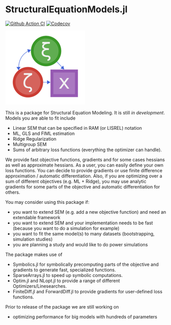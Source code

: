 # StructuralEquationModels.jl

[![Github Action CI](https://github.com/sem-jl/SEM.jl/workflows/CI/badge.svg)](https://github.com/sem-jl/SEM.jl/actions)
[![Codecov](https://codecov.io/gh/sem-jl/sem.jl/branch/master/graph/badge.svg)](https://codecov.io/gh/sem-jl/sem.jl)

<img src="images/g5014.png" width = 250>

This is a package for Structural Equation Modeling. It is still *in development*. Models you are able to fit include
- Linear SEM that can be specified in RAM (or LISREL) notation
- ML, GLS and FIML estimation
- Ridge Regularization
- Multigroup SEM
- Sums of arbitrary loss functions (everything the optimizer can handle).

We provide fast objective functions, gradients and for some cases hessians as well as approximate hessians.
As a user, you can easily define your own loss functions. You can decide to provide gradients or use finite difference approximation / automatic differentiation. Also, if you are optimizing over a sum of different objectives (e.g. ML + Ridge), you may use analytic gradients for some parts of the objective and automatic differentiation for others.

You may consider using this package if:
- you want to extend SEM (e.g. add a new objective function) and need an extendable framework
- you want to extend SEM and your implementation needs to be fast (because you want to do a simulation for example)
- you want to fit the same model(s) to many datasets (bootstrapping, simulation studies)
- you are planning a study and would like to do power simulations

The package makes use of
- Symbolics.jl for symbolically precomputing parts of the objective and gradients to generate fast, specialized functions.
- SparseArrays.jl to speed up symbolic computations.
- Optim.jl and NLopt.jl to provide a range of different Optimizers/Linesearches.
- FiniteDiff.jl and ForwardDiff.jl to provide gradients for user-defined loss functions.

Prior to release of the package we are still working on
- optimizing performance for big models with hundreds of parameters